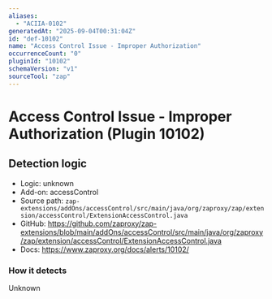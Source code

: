 ```yaml
---
aliases:
  - "ACIIA-0102"
generatedAt: "2025-09-04T00:31:04Z"
id: "def-10102"
name: "Access Control Issue - Improper Authorization"
occurrenceCount: "0"
pluginId: "10102"
schemaVersion: "v1"
sourceTool: "zap"
---
```


# Access Control Issue - Improper Authorization (Plugin 10102)

## Detection logic

- Logic: unknown
- Add-on: accessControl
- Source path: `zap-extensions/addOns/accessControl/src/main/java/org/zaproxy/zap/extension/accessControl/ExtensionAccessControl.java`
- GitHub: https://github.com/zaproxy/zap-extensions/blob/main/addOns/accessControl/src/main/java/org/zaproxy/zap/extension/accessControl/ExtensionAccessControl.java
- Docs: https://www.zaproxy.org/docs/alerts/10102/

### How it detects

Unknown

